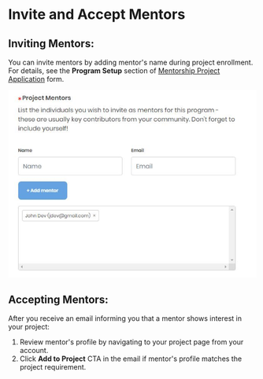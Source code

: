 # Invite and Accept Mentors

## Inviting Mentors: <a id="InviteandAcceptMentors-InvitingMentors:"></a>

You can invite mentors by adding mentor's name during project enrollment. For details, see the **Program Setup** section of [Mentorship Project Application](enroll-your-project/mentorship-project-application.md) form.

![](../../../.gitbook/assets/7418771.jpg)

## Accepting Mentors: <a id="InviteandAcceptMentors-AcceptingMentors:"></a>

After you receive an email informing you that a mentor shows interest in your project:

1. Review mentor's profile by navigating to your project page from your account.
2. Click **Add to Project** CTA in the email if mentor's profile matches the project requirement.

